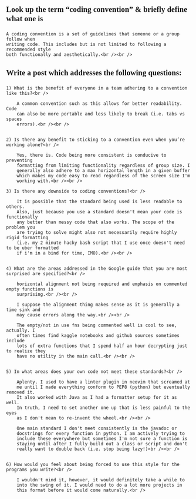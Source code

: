 <a name="Look up the term “coding convention” and briefly define what one is."></a>
<h2 style="font-family: Verdana; font-weight: bold;">Look up the term “coding convention” & briefly define what one is</h2>
<p style="font-size: 22px; font-family: Verdana;">

	A coding convention is a set of guidelines that someone or a group follow when
	writing code. This includes but is not limited to following a recommended style 
	both functionally and aesthetically.<br /><br />

</p>

<a name=""></a>
<h2 style="font-family: Verdana; font-weight: bold;">Write a post which addresses the following questions:</h2>
<p style="font-size: 22px; font-family: Verdana;">


	1) What is the benefit of everyone in a team adhering to a convention like this?<br />

		A common convention such as this allows for better readability. Code 
		can also be more portable and less likely to break (i.e. tabs vs spaces 
		errors).<br /><br />


	2) Is there any benefit to sticking to a convention even when you’re working alone?<br />

		Yes, there is. Code being more consistent is conducive to preventing 
		formatting from limiting functionality regardless of group size. I 
		generally also adhere to a max horizontal length in a given buffer
		which makes my code easy to read regardless of the screen size I'm 
		working with.<br /><br />

	3) Is there any downside to coding conventions?<br />

		It is possible that the standard being used is less readable to others.
		Also, just because you use a standard doesn't mean your code is functionally
		any better than messy code that also works. The scope of the problem you
		are trying to solve might also not necessarily require highly rigid formatting
		(i.e. my 2 minute hacky bash script that I use once doesn't need to be uber formatted
	  	if i'm in a bind for time, IMO).<br /><br />


	4) What are the areas addressed in the Google guide that you are most surprised are specified?<br />

		horizontal alignment not being required and emphasis on commented empty functions is 
		surprising.<br /><br />

		I suppose the alignment thing makes sense as it is generally a time sink and 
		may cause errors along the way.<br /><br />

		The empty/not in use fns being commented well is cool to see, actually. I 
		often times find kaggle notebooks and github sources sometimes include
		lots of extra functions that I spend half an hour decrypting just to realize they
		have no utility in the main call.<br /><br />


	5) In what areas does your own code not meet these standards?<br />

		Aplenty. I used to have a linter plugin in neovim that screamed at
		me until I made everything conform to PEP8 (python) but eventually removed it.
		It also worked with Java as I had a formatter setup for it as well.
		In truth, I need to set another one up that is less painful to the eyes
		as I don't mean to re-invent the wheel.<br /><br />

		One main standard I don't meet consistently is the javadoc or 
		docstrings for every function in python. I am actively trying to 
		include these everywhere but sometimes I'm not sure a function is 
		staying until after I fully build out a class or script and don't  
		really want to double back (i.e. stop being lazy!)<br /><br />


	6) How would you feel about being forced to use this style for the programs you write?<br />

		I wouldn't mind it, however, it would definitely take a while to
		into the swing of it. I would need to do a lot more projects in
		this format before it would come naturally.<br />
</p>
